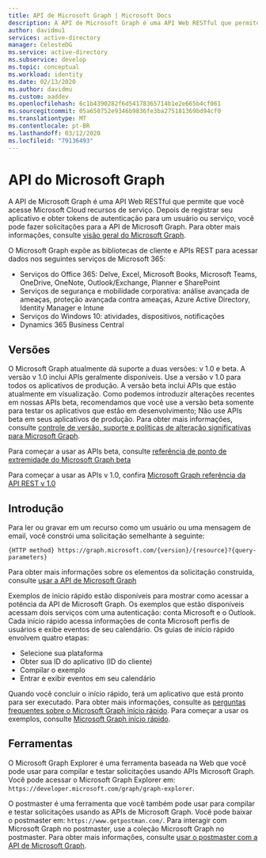 ```yaml
---
title: API de Microsoft Graph | Microsoft Docs
description: A API de Microsoft Graph é uma API Web RESTful que permite que você acesse Microsoft Cloud recursos de serviço.
author: davidmu1
services: active-directory
manager: CelesteDG
ms.service: active-directory
ms.subservice: develop
ms.topic: conceptual
ms.workload: identity
ms.date: 02/13/2020
ms.author: davidmu
ms.custom: aaddev
ms.openlocfilehash: 6c1b4390282f6d54178365714b1e2e665b4cf061
ms.sourcegitcommit: 05a650752e9346b9836fe3ba275181369bd94cf0
ms.translationtype: MT
ms.contentlocale: pt-BR
ms.lasthandoff: 03/12/2020
ms.locfileid: "79136493"
---
```

# <a name="microsoft-graph-api"></a>API do Microsoft Graph

A API de Microsoft Graph é uma API Web RESTful que permite que você acesse Microsoft Cloud recursos de serviço. Depois de registrar seu aplicativo e obter tokens de autenticação para um usuário ou serviço, você pode fazer solicitações para a API de Microsoft Graph. Para obter mais informações, consulte [visão geral do Microsoft Graph](https://docs.microsoft.com/graph/overview).

O Microsoft Graph expõe as bibliotecas de cliente e APIs REST para acessar dados nos seguintes serviços de Microsoft 365:
- Serviços do Office 365: Delve, Excel, Microsoft Books, Microsoft Teams, OneDrive, OneNote, Outlook/Exchange, Planner e SharePoint
- Serviços de segurança e mobilidade corporativa: análise avançada de ameaças, proteção avançada contra ameaças, Azure Active Directory, Identity Manager e Intune
- Serviços do Windows 10: atividades, dispositivos, notificações
- Dynamics 365 Business Central

## <a name="versions"></a>Versões

O Microsoft Graph atualmente dá suporte a duas versões: v 1.0 e beta. A versão v 1.0 inclui APIs geralmente disponíveis. Use a versão v 1.0 para todos os aplicativos de produção. A versão beta inclui APIs que estão atualmente em visualização. Como podemos introduzir alterações recentes em nossas APIs beta, recomendamos que você use a versão beta somente para testar os aplicativos que estão em desenvolvimento; Não use APIs beta em seus aplicativos de produção. Para obter mais informações, consulte [controle de versão, suporte e políticas de alteração significativas para Microsoft Graph](https://docs.microsoft.com/graph/versioning-and-support).

Para começar a usar as APIs beta, consulte [referência de ponto de extremidade do Microsoft Graph beta](https://docs.microsoft.com/graph/api/overview?view=graph-rest-beta)

Para começar a usar as APIs v 1.0, confira [Microsoft Graph referência da API REST v 1.0](https://docs.microsoft.com/graph/api/overview?view=graph-rest-1.0)

## <a name="get-started"></a>Introdução

Para ler ou gravar em um recurso como um usuário ou uma mensagem de email, você constrói uma solicitação semelhante à seguinte:

`{HTTP method} https://graph.microsoft.com/{version}/{resource}?{query-parameters}`

Para obter mais informações sobre os elementos da solicitação construída, consulte [usar a API de Microsoft Graph](https://docs.microsoft.com/graph/use-the-api)

Exemplos de início rápido estão disponíveis para mostrar como acessar a potência da API de Microsoft Graph. Os exemplos que estão disponíveis acessam dois serviços com uma autenticação: conta Microsoft e o Outlook. Cada início rápido acessa informações de conta Microsoft perfis de usuários e exibe eventos de seu calendário.
Os guias de início rápido envolvem quatro etapas:
- Selecione sua plataforma
- Obter sua ID do aplicativo (ID do cliente)
- Compilar o exemplo
- Entrar e exibir eventos em seu calendário

Quando você concluir o início rápido, terá um aplicativo que está pronto para ser executado. Para obter mais informações, consulte as [perguntas frequentes sobre o Microsoft Graph início rápido](https://docs.microsoft.com/graph/quick-start-faq). Para começar a usar os exemplos, consulte [Microsoft Graph início rápido](https://developer.microsoft.com/graph/quick-start).

## <a name="tools"></a>Ferramentas

O Microsoft Graph Explorer é uma ferramenta baseada na Web que você pode usar para compilar e testar solicitações usando APIs Microsoft Graph. Você pode acessar o Microsoft Graph Explorer em: `https://developer.microsoft.com/graph/graph-explorer`.

O postmaster é uma ferramenta que você também pode usar para compilar e testar solicitações usando as APIs de Microsoft Graph. Você pode baixar o postmaster em: `https://www.getpostman.com/`. Para interagir com Microsoft Graph no postmaster, use a coleção Microsoft Graph no postmaster. Para obter mais informações, consulte [usar o postmaster com a API de Microsoft Graph](/graph/use-postman?context=graph%2Fapi%2Fbeta&view=graph-rest-beta).
